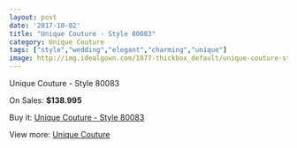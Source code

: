 ```yaml
---
layout: post
date: '2017-10-02'
title: "Unique Couture - Style 80083"
category: Unique Couture
tags: ["style","wedding","elegant","charming","unique"]
image: http://img.idealgown.com/1877-thickbox_default/unique-couture-style-80083.jpg
---
```

Unique Couture - Style 80083

On Sales: **$138.995**
<a href="https://www.idealgown.com/en/unique-couture/892-unique-couture-style-80083.html"><amp-img layout="responsive" width="600" height="600" src="//img.idealgown.com/1877-thickbox_default/unique-couture-style-80083.jpg" alt="Unique Couture - Style 80083 0" /></a>

Buy it: [Unique Couture - Style 80083](https://www.idealgown.com/en/unique-couture/892-unique-couture-style-80083.html "Unique Couture - Style 80083")

View more: [Unique Couture](https://www.idealgown.com/en/11-unique-couture "Unique Couture")